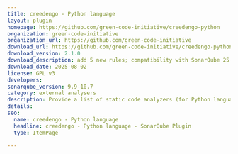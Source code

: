 ```yaml
---
title: creedengo - Python language
layout: plugin
homepage: https://github.com/green-code-initiative/creedengo-python
organization: green-code-initiative
organization_url: https://github.com/green-code-initiative
download_url: https://github.com/green-code-initiative/creedengo-python/releases/download/2.1.0/creedengo-python-plugin-2.1.0.jar
download_version: 2.1.0
download_description: add 5 new rules; compatibility with SonarQube 25.5.0; upgrade Integration Test System; update jdk 11 to 17
download_date: 2025-08-02
license: GPL v3
developers: 
sonarqube_version: 9.9-10.7
category: external analysers
description: Provide a list of static code analyzers (for Python language) to highlight code structures that may have a negative ecological impact&#58; energy and resources over-consumption, "fatware", shortening terminals' lifespan, etc.
details: 
seo:
  name: creedengo - Python language
  headline: creedengo - Python language - SonarQube Plugin
  type: ItemPage

---
```

